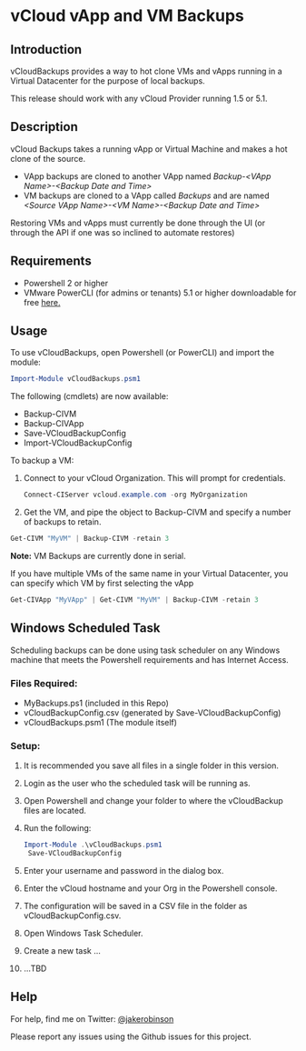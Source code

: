 # vCloud vApp and VM Backups

## Introduction

vCloudBackups provides a way to hot clone VMs and vApps running in a Virtual Datacenter for the purpose of local backups. 

This release should work with any vCloud Provider running 1.5 or 5.1.

## Description

vCloud Backups takes a running vApp or Virtual Machine and makes a hot clone of the source.

* VApp backups are cloned to another VApp named *Backup-\<VApp Name\>-\<Backup Date and Time\>*
* VM backups are cloned to a VApp called *Backups* and are named *\<Source VApp Name\>-\<VM Name\>-\<Backup Date and Time\>*

Restoring VMs and vApps must currently be done through the UI (or through the API if one was so inclined to automate restores)

## Requirements

* Powershell 2 or higher
* VMware PowerCLI (for admins or tenants) 5.1 or higher downloadable for free [here.](http://vmware.com/go/powercli)

## Usage

To use vCloudBackups, open Powershell (or PowerCLI) and import the module:

```Powershell
Import-Module vCloudBackups.psm1
```

The following (cmdlets) are now available:

* Backup-CIVM
* Backup-CIVApp
* Save-VCloudBackupConfig
* Import-VCloudBackupConfig

To backup a VM:

1. Connect to your vCloud Organization. This will prompt for credentials.
   ```Powershell
   Connect-CIServer vcloud.example.com -org MyOrganization
   ```

2. Get the VM, and pipe the object to Backup-CIVM and specify a number of backups to retain.

```Powershell
Get-CIVM "MyVM" | Backup-CIVM -retain 3
```
**Note:** VM Backups are currently done in serial.

If you have multiple VMs of the same name in your Virtual Datacenter, you can specify which VM by first selecting the vApp

```Powershell
Get-CIVApp "MyVApp" | Get-CIVM "MyVM" | Backup-CIVM -retain 3
```

## Windows Scheduled Task

Scheduling backups can be done using task scheduler on any Windows machine that meets the Powershell requirements and has Internet Access.

### Files Required:

* MyBackups.ps1 (included in this Repo)
* vCloudBackupConfig.csv (generated by Save-VCloudBackupConfig)
* vCloudBackups.psm1 (The module itself)

### Setup:

1. It is recommended you save all files in a single folder in this version.

2. Login as the user who the scheduled task will be running as.

3. Open Powershell and change your folder to where the vCloudBackup files are located.

4. Run the following:

   ```Powershell
   Import-Module .\vCloudBackups.psm1
    Save-VCloudBackupConfig
   ```
5. Enter your username and password in the dialog box.

6. Enter the vCloud hostname and your Org in the Powershell console.

7. The configuration will be saved in a CSV file in the folder as vCloudBackupConfig.csv.

8. Open Windows Task Scheduler.

9. Create a new task ...

10. ...TBD



## Help

For help, find me on Twitter: [@jakerobinson](http://twitter.com/jakerobinson)

Please report any issues using the Github issues for this project.



